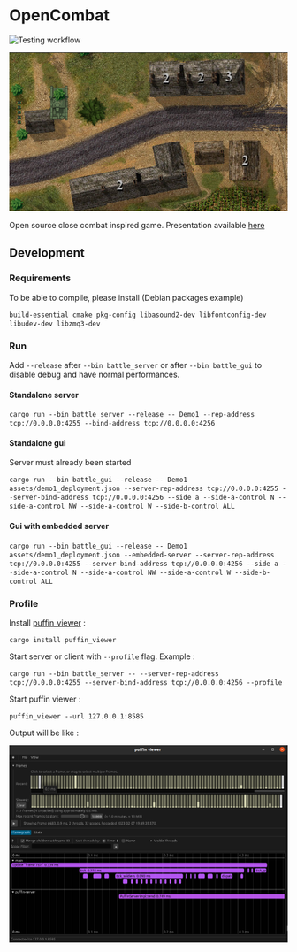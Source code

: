 # OpenCombat

![Testing workflow](https://github.com/buxx/OpenCombat/actions/workflows/test.yml/badge.svg)

![OpenCombat illustration](intro.png)

Open source close combat inspired game. Presentation available [here](http://www.closecombatseries.net/CCS/modules.php?name=Forums&file=viewtopic&t=11696)

## Development

### Requirements

To be able to compile, please install (Debian packages example)

    build-essential cmake pkg-config libasound2-dev libfontconfig-dev libudev-dev libzmq3-dev

### Run

Add `--release` after `--bin battle_server` or after `--bin battle_gui` to disable debug and have normal performances.

#### Standalone server

    cargo run --bin battle_server --release -- Demo1 --rep-address tcp://0.0.0.0:4255 --bind-address tcp://0.0.0.0:4256

#### Standalone gui

Server must already been started

    cargo run --bin battle_gui --release -- Demo1 assets/demo1_deployment.json --server-rep-address tcp://0.0.0.0:4255 --server-bind-address tcp://0.0.0.0:4256 --side a --side-a-control N --side-a-control NW --side-a-control W --side-b-control ALL

#### Gui with embedded server

    cargo run --bin battle_gui --release -- Demo1 assets/demo1_deployment.json --embedded-server --server-rep-address tcp://0.0.0.0:4255 --server-bind-address tcp://0.0.0.0:4256 --side a --side-a-control N --side-a-control NW --side-a-control W --side-b-control ALL

### Profile

Install [puffin_viewer](https://github.com/EmbarkStudios/puffin/tree/main/puffin_viewer) :

    cargo install puffin_viewer

Start server or client with `--profile` flag. Example :

    cargo run --bin battle_server -- --server-rep-address tcp://0.0.0.0:4255 --server-bind-address tcp://0.0.0.0:4256 --profile

Start puffin viewer :

    puffin_viewer --url 127.0.0.1:8585

Output will be like :

![Puffin viewer](puffin_viewer.png)
